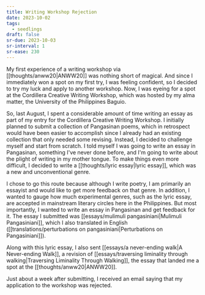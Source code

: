 ```yaml
---
title: Writing Workshop Rejection
date: 2023-10-02
tags:
  - seedlings
draft: false
sr-due: 2023-10-03
sr-interval: 1
sr-ease: 230
---
```

My first experience of a writing workshop via [[thoughts/anww20|ANWW20]] was nothing short of magical. And since I immediately won a spot on my first try, I was feeling confident, so I decided to try my luck and apply to another workshop. Now, I was eyeing for a spot at the Cordillera Creative Writing Workshop, which was hosted by my alma matter, the University of the Philippines Baguio.

So, last August, I spent a considerable amount of time writing an essay as part of my entry for the Cordillera Creative Writing Workshop. I initially planned to submit a collection of Pangasinan poems, which in retrospect would have been easier to accomplish since I already had an existing collection that only needed some revising. Instead, I decided to challenge myself and start from scratch. I told myself I was going to write an essay in Pangasinan, something I've never done before, and I'm going to write about the plight of writing in my mother tongue. To make things even more difficult, I decided to write a [[thoughts/lyric essay|lyric essay]], which was a new and unconventional genre.

I chose to go this route because although I write poetry, I am primarily an essayist and would like to get more feedback on that genre. In addition, I wanted to gauge how much experimental genres, such as the lyric essay, are accepted in mainstream literary circles here in the Philippines. But most importantly, I wanted to write an essay in Pangasinan and get feedback for it. The essay I submitted was [[essays/mulimuli pangasiniani|Mulimuli Pangasiniani]], which I also translated in English ([[translations/perturbations on pangasiniani|Perturbations on Pangasiniani]]).

Along with this lyric essay, I also sent [[essays/a never-ending walk|A Never-ending Walk]], a revision of [[essays/traversing liminality through walking|Traversing Liminality Through Walking]], the essay that landed me a spot at the [[thoughts/anww20|ANWW20]].

Just about a week after submitting, I received an email saying that my application to the workshop was rejected.